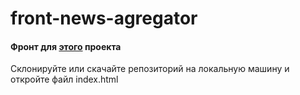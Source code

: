 # front-news-agregator
#### Фронт для [этого](https://github.com/sergey-oreshkin/news-service) проекта 
Склонируйте или скачайте репозиторий на локальную машину и откройте файл index.html
